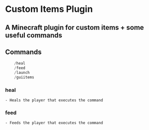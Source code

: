 # Custom Items Plugin
## A Minecraft plugin for custom items + some useful commands

## Commands
```java
    /heal
    /feed
    /launch
    /guiitems
```

### heal
    - Heals the player that executes the command
### feed
    - Feeds the player that executes the command